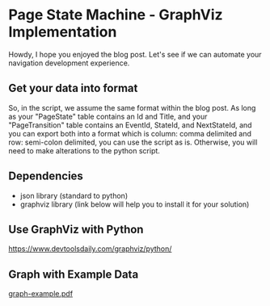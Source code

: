 # Page State Machine - GraphViz Implementation

Howdy, I hope you enjoyed the blog post. Let's see if we can automate your navigation development experience.

## Get your data into format

So, in the script, we assume the same format within the blog post.
As long as your "PageState" table contains an Id and Title,
and your "PageTransition" table contains an EventId, StateId, and NextStateId,
and you can export both into a format which is column: comma delimited and row: semi-colon delimited,
you can use the script as is.
Otherwise, you will need to make alterations to the python script.

## Dependencies

- json library (standard to python)
- graphviz library (link below will help you to install it for your solution)

## Use GraphViz with Python

https://www.devtoolsdaily.com/graphviz/python/

## Graph with Example Data

[graph-example.pdf](https://github.com/henryfaulkner/PageState-GraphViz/files/13329914/graph-example.pdf)

